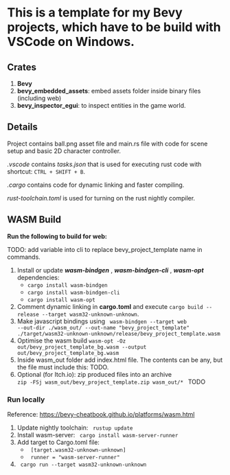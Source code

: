 # This is a template for my Bevy projects, which have to be build with VSCode on Windows.

## **Crates**

1. **Bevy**
2. **bevy_embedded_assets**: embed assets folder inside binary files (including web)
3. **bevy_inspector_egui**: to inspect entities in the game world.

## Details

Project contains ball.png asset file and main.rs file with code for scene setup and basic 2D character controller.

_.vscode_ contains *tasks.json* that is used for executing rust code with shortcut: <code>CTRL + SHIFT + B</code>.

_.cargo_ contains code for dynamic linking and faster compiling.

_rust-toolchain.toml_ is used for turning on the rust nightly compiler.

## WASM Build

**Run the following to build for web:** 

TODO: add variable into cli to replace bevy_project_template name in commands.

1. Install or update _**wasm-bindgen**_ , _**wasm-bindgen-cli**_ , **_wasm-opt_** dependencies:
   - <code>cargo install wasm-bindgen</code>
   - <code>cargo install wasm-bindgen-cli</code>
   - <code>cargo install wasm-opt</code>
3. Comment dynamic linking in **cargo.toml** and execute <code>cargo build --release --target wasm32-unknown-unknown</code>.
4. Make javascript bindings using <code> wasm-bindgen --target web --out-dir ./wasm_out/ --out-name "bevy_project_template" ./target/wasm32-unknown-unknown/release/bevy_project_template.wasm </code>
5. Optimise the wasm build <code>wasm-opt -Oz out/bevy_project_template_bg.wasm --output out/bevy_project_template_bg.wasm</code>
6. Inside wasm_out folder add index.html file. The contents can be any, but the file must include this: TODO.
7. Optional (for Itch.io): zip produced files into an archive <code> zip -FSj wasm_out/bevy_project_template.zip wasm_out/* </code> TODO

### Run locally

Reference: https://bevy-cheatbook.github.io/platforms/wasm.html

1. Update nightly toolchain: <code> rustup update </code>
2. Install wasm-server: <code> cargo install wasm-server-runner </code>
3. Add target to Cargo.toml file:
   - <code> [target.wasm32-unknown-unknown] </code>
   - <code> runner = "wasm-server-runner" </code>
3. <code> cargo run --target wasm32-unknown-unknown </code>
